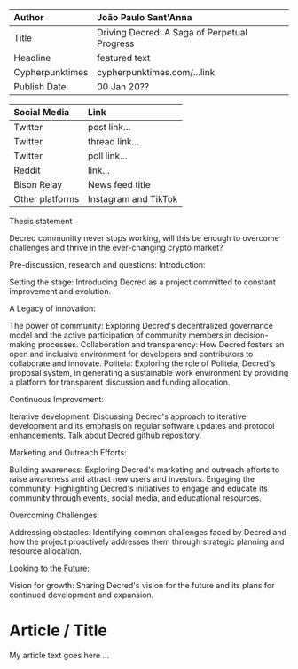 | Author | João Paulo Sant'Anna |
| :---- | :---- |
| Title | Driving Decred: A Saga of Perpetual Progress |
| Headline  | featured text |
| Cypherpunktimes | cypherpunktimes.com/...link |
| Publish Date | 00 Jan 20?? |

| Social Media | Link |
| :---- | :---- |
| Twitter | post link… |
| Twitter | thread link… |
| Twitter | poll link… |
| Reddit  | link… |
| Bison Relay | News feed title |
| Other platforms | Instagram and TikTok |

Thesis statement 

Decred communitty never stops working, will this be enough to overcome challenges and thrive in the ever-changing crypto market?

Pre-discussion, research and questions:
Introduction:

Setting the stage: Introducing Decred as a project committed to constant improvement and evolution.

A Legacy of innovation:

The power of community: Exploring Decred's decentralized governance model and the active participation of community members in decision-making processes.
Collaboration and transparency: How Decred fosters an open and inclusive environment for developers and contributors to collaborate and innovate.
Politeia: Exploring the role of Politeia, Decred's proposal system, in generating a sustainable work environment by providing a platform for transparent discussion and funding allocation.

Continuous Improvement:

Iterative development: Discussing Decred's approach to iterative development and its emphasis on regular software updates and protocol enhancements.
Talk about Decred github repository.

Marketing and Outreach Efforts:

Building awareness: Exploring Decred's marketing and outreach efforts to raise awareness and attract new users and investors.
Engaging the community: Highlighting Decred's initiatives to engage and educate its community through events, social media, and educational resources.

Overcoming Challenges:

Addressing obstacles: Identifying common challenges faced by Decred and how the project proactively addresses them through strategic planning and resource allocation.

Looking to the Future:

Vision for growth: Sharing Decred's vision for the future and its plans for continued development and expansion.

# Article / Title
My article text goes here … 
